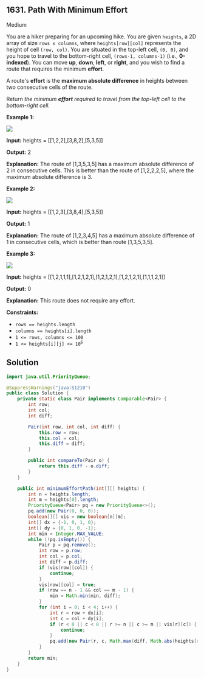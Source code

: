 ## 1631\. Path With Minimum Effort

Medium

You are a hiker preparing for an upcoming hike. You are given `heights`, a 2D array of size `rows x columns`, where `heights[row][col]` represents the height of cell `(row, col)`. You are situated in the top-left cell, `(0, 0)`, and you hope to travel to the bottom-right cell, `(rows-1, columns-1)` (i.e., **0-indexed**). You can move **up**, **down**, **left**, or **right**, and you wish to find a route that requires the minimum **effort**.

A route's **effort** is the **maximum absolute difference** in heights between two consecutive cells of the route.

Return _the minimum **effort** required to travel from the top-left cell to the bottom-right cell._

**Example 1:**

![](https://assets.leetcode.com/uploads/2020/10/04/ex1.png)

**Input:** heights = \[\[1,2,2],[3,8,2],[5,3,5]]

**Output:** 2

**Explanation:** The route of [1,3,5,3,5] has a maximum absolute difference of 2 in consecutive cells. This is better than the route of [1,2,2,2,5], where the maximum absolute difference is 3.

**Example 2:**

![](https://assets.leetcode.com/uploads/2020/10/04/ex2.png)

**Input:** heights = \[\[1,2,3],[3,8,4],[5,3,5]]

**Output:** 1

**Explanation:** The route of [1,2,3,4,5] has a maximum absolute difference of 1 in consecutive cells, which is better than route [1,3,5,3,5].

**Example 3:**

![](https://assets.leetcode.com/uploads/2020/10/04/ex3.png)

**Input:** heights = \[\[1,2,1,1,1],[1,2,1,2,1],[1,2,1,2,1],[1,2,1,2,1],[1,1,1,2,1]]

**Output:** 0

**Explanation:** This route does not require any effort.

**Constraints:**

*   `rows == heights.length`
*   `columns == heights[i].length`
*   `1 <= rows, columns <= 100`
*   <code>1 <= heights[i][j] <= 10<sup>6</sup></code>

## Solution

```java
import java.util.PriorityQueue;

@SuppressWarnings("java:S1210")
public class Solution {
    private static class Pair implements Comparable<Pair> {
        int row;
        int col;
        int diff;

        Pair(int row, int col, int diff) {
            this.row = row;
            this.col = col;
            this.diff = diff;
        }

        public int compareTo(Pair o) {
            return this.diff - o.diff;
        }
    }

    public int minimumEffortPath(int[][] heights) {
        int n = heights.length;
        int m = heights[0].length;
        PriorityQueue<Pair> pq = new PriorityQueue<>();
        pq.add(new Pair(0, 0, 0));
        boolean[][] vis = new boolean[n][m];
        int[] dx = {-1, 0, 1, 0};
        int[] dy = {0, 1, 0, -1};
        int min = Integer.MAX_VALUE;
        while (!pq.isEmpty()) {
            Pair p = pq.remove();
            int row = p.row;
            int col = p.col;
            int diff = p.diff;
            if (vis[row][col]) {
                continue;
            }
            vis[row][col] = true;
            if (row == n - 1 && col == m - 1) {
                min = Math.min(min, diff);
            }
            for (int i = 0; i < 4; i++) {
                int r = row + dx[i];
                int c = col + dy[i];
                if (r < 0 || c < 0 || r >= n || c >= m || vis[r][c]) {
                    continue;
                }
                pq.add(new Pair(r, c, Math.max(diff, Math.abs(heights[r][c] - heights[row][col]))));
            }
        }
        return min;
    }
}
```